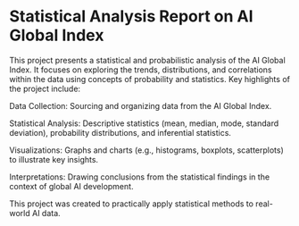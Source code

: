 # Statistical Analysis Report on AI Global Index
This project presents a statistical and probabilistic analysis of the AI Global Index. It focuses on exploring the trends, distributions, and correlations within the data using concepts of probability and statistics.
Key highlights of the project include:

Data Collection: Sourcing and organizing data from the AI Global Index.

Statistical Analysis: Descriptive statistics (mean, median, mode, standard deviation), probability distributions, and inferential statistics.

Visualizations: Graphs and charts (e.g., histograms, boxplots, scatterplots) to illustrate key insights.

Interpretations: Drawing conclusions from the statistical findings in the context of global AI development.

This project was created to practically apply statistical methods to real-world AI data.

